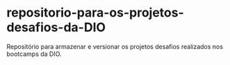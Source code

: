 # repositorio-para-os-projetos-desafios-da-DIO
Repositório para armazenar e versionar os projetos desafios realizados nos bootcamps da DIO.
